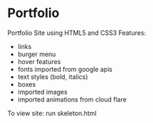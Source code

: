 # Portfolio
Portfolio Site using HTML5 and CSS3
Features:
 - links
 - burger menu
 - hover features
 - fonts imported from google apis
 - text styles (bold, italics)
 - boxes
 - imported images
 - imported animations from cloud flare

To view site: run skeleton.html
